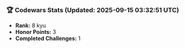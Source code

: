 ### 🏆 Codewars Stats (Updated: 2025-09-15 03:32:51 UTC)

- **Rank:** 8 kyu
- **Honor Points:** 3
- **Completed Challenges:** 1
